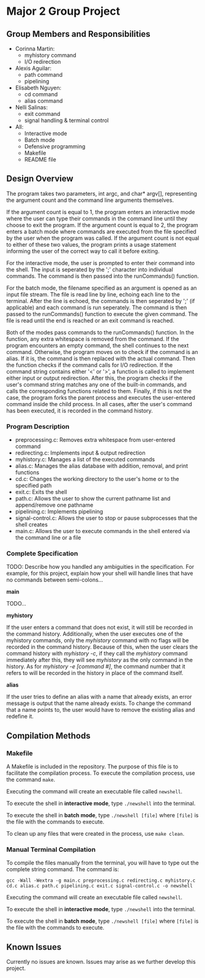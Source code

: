# Major 2 Group Project

## Group Members and Responsibilities

- Corinna Martin: 
    - myhistory command
    - I/O redirection
- Alexis Aguilar: 
    - path command
    - pipelining
- Elisabeth Nguyen: 
    - cd command
    - alias command
- Nelli Salinas: 
    - exit command
    - signal handling & terminal control
- All: 
    - Interactive mode
    - Batch mode
    - Defensive programming
    - Makefile
    - README file

## Design Overview

The program takes two parameters, int argc, and char* argv[], representing the argument count and the command line arguments themselves. 

If the argument count is equal to 1, the program enters an interactive mode where the user can type their commands in the command line until they choose to exit the program. If the argument count is equal to 2, the program enters a batch mode where commands are executed from the file specified by the user when the program was called. If the argument count is not equal to either of these two values, the program prints a usage statement informing the user of the correct way to call it before exiting.

For the interactive mode, the user is prompted to enter their command into the shell. The input is seperated by the ';' character into individual commands. The command is then passed into the runCommands() function. 

For the batch mode, the filename specified as an argument is opened as an input file stream. The file is read line by line, echoing each line to the terminal. After the line is echoed, the commands is then seperated by ';' (if applicable) and each command is run seperately. The command is then passed to the runCommands() function to execute the given command. The file is read until the end is reached or an exit command is reached.

Both of the modes pass commands to the runCommands() function. In the function, any extra whitespace is removed from the command. If the program encounters an empty command, the shell continues to the next command. Otherwise, the program moves on to check if the command is an alias. If it is, the command is then replaced with the actual command. Then the function checks if the command calls for I/O redirection. If the command string contains either '<' or '>', a function is called to implement either input or output redirection. After this, the program checks if the user's command string matches any one of the built-in commands, and calls the corresponding functions related to them. Finally, if this is not the case, the program forks the parent process and executes the user-entered command inside the child process. In all cases, after the user's command has been executed, it is recorded in the command history.

### Program Description

- preprocessing.c: Removes extra whitespace from user-entered command
- redirecting.c: Implements input & output redirection
- myhistory.c: Manages a list of the executed commands
- alias.c: Manages the alias database with addition, removal, and print functions
- cd.c: Changes the working directory to the user's home or to the specified path
- exit.c: Exits the shell
- path.c: Allows the user to show the current pathname list and append/remove one pathname
- pipelining.c: Implements pipelining
- signal-control.c: Allows the user to stop or pause subprocesses that the shell creates
- main.c: Allows the user to execute commands in the shell entered via the command line or a file

### Complete Specification

TODO: Describe how you handled any ambiguities in the specification. For example, for this project, explain how your shell will handle lines that have no commands between semi-colons...

**main**

TODO...

**myhistory**

If the user enters a command that does not exist, it will still be recorded in the command history. Additionally, when the user executes one of the myhistory commands, only the _myhistory_ command with no flags will be recorded in the command history. Because of this, when the user clears the command history with _myhistory -c_, if they call the _myhistory_ command immediately after this, they will see _myhistory_ as the only command in the history. As for _myhistory -e [command #]_, the command number that it refers to will be recorded in the history in place of the command itself. 

**alias**

If the user tries to define an alias with a name that already exists, an error message is output that the name already exists. To change the command that a name points to, the user would have to remove the existing alias and redefine it.

## Compilation Methods

### Makefile

A Makefile is included in the repository. The purpose of this file is to facilitate the compilation process. To execute the compilation process, use the command `make`.

Executing the command will create an executable file called `newshell`.

To execute the shell in **interactive mode**, type `./newshell` into the terminal.

To execute the shell in **batch mode**, type `./newshell [file]` where `[file]` is the file with the commands to execute.

To clean up any files that were created in the process, use `make clean`.

### Manual Terminal Compilation

To compile the files manually from the terminal, you will have to type out the complete string command. The command is:

`gcc -Wall -Wextra -g main.c preprocessing.c redirecting.c myhistory.c cd.c alias.c path.c pipelining.c exit.c signal-control.c -o newshell`

Executing the command will create an executable file called `newshell`.

To execute the shell in **interactive mode**, type `./newshell` into the terminal.

To execute the shell in **batch mode**, type `./newshell [file]` where `[file]` is the file with the commands to execute.

## Known Issues

Currently no issues are known. Issues may arise as we further develop this project.
